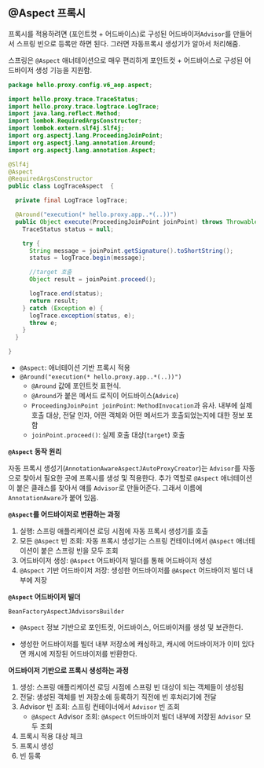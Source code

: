 ## @Aspect 프록시

프록시를 적용하려면 (포인트컷 + 어드바이스)로 구성된 어드바이저`Advisor`를 만들어서 스프링 빈으로 등록만 하면 된다. 그러면 자동프록시 생성기가 알아서 처리해줌.



스프링은 `@Aspect` 애너테이션으로 매우 편리하게 포인트컷 + 어드바이스로 구성된 어드바이저 생성 기능을 지원함.



```java
package hello.proxy.config.v6_aop.aspect;

import hello.proxy.trace.TraceStatus;
import hello.proxy.trace.logtrace.LogTrace;
import java.lang.reflect.Method;
import lombok.RequiredArgsConstructor;
import lombok.extern.slf4j.Slf4j;
import org.aspectj.lang.ProceedingJoinPoint;
import org.aspectj.lang.annotation.Around;
import org.aspectj.lang.annotation.Aspect;

@Slf4j
@Aspect
@RequiredArgsConstructor
public class LogTraceAspect  {

  private final LogTrace logTrace;

  @Around("execution(* hello.proxy.app..*(..))")
  public Object execute(ProceedingJoinPoint joinPoint) throws Throwable {
    TraceStatus status = null;

    try {
      String message = joinPoint.getSignature().toShortString();
      status = logTrace.begin(message);

      //target 호출
      Object result = joinPoint.proceed();

      logTrace.end(status);
      return result;
    } catch (Exception e) {
      logTrace.exception(status, e);
      throw e;
    }
  }

}
```

- `@Aspect`: 애너테이션 기반 프록시 적용
- `@Around("execution(* hello.proxy.app..*(..))")`
  - `@Around` 값에 포인트컷 표현식.
  - `@Around`가 붙은 메서드 로직이 어드바이스(`Advice`)
  - `ProceedingJoinPoint joinPoint`: `MethodInvocation`과 유사. 내부에 실제 호출 대상, 전달 인자, 어떤 객체와 어떤 메서드가 호출되었는지에 대한 정보 포함
  - `joinPoint.proceed()`: 실제 호출 대상(`target`) 호출



**`@Aspect` 동작 원리**

자동 프록시 생성기(`AnnotationAwareAspectJAutoProxyCreator`)는 `Advisor`를 자동으로 찾아서 필요한 곳에 프록시를 생성 및 적용한다. 추가 역할로 `@Aspect` 애너테이션이 붙은 클래스를 찾아서 얘를 `Advisor`로 만들어준다. 그래서 이름에 `AnnotationAware`가 붙어 있음.



**`@Aspect`를 어드바이저로 변환하는 과정**

1. 실행: 스프링 애플리케이션 로딩 시점에 자동 프록시 생성기를 호출
2. 모든 `@Aspect` 빈 조회: 자동 프록시 생성기는 스프링 컨테이너에서 `@Aspect` 애너테이션이 붙은 스프링 빈을 모두 조회
3. 어드바이저 생성: `@Aspect` 어드바이저 빌더를 통해 어드바이저 생성
4. `@Aspect` 기반 어드바이저 저장: 생성한 어드바이저를 `@Aspect` 어드바이저 빌더 내부에 저장



**`@Aspect` 어드바이저 빌더**

`BeanFactoryAspectJAdvisorsBuilder`

- `@Aspect` 정보 기반으로 포인트컷, 어드바이스, 어드바이저를 생성 및 보관한다.

- 생성한 어드바이저를 빌더 내부 저장소에 캐싱하고, 캐시에 어드바이저가 이미 있다면 캐시에 저장된 어드바이저를 반환한다.



**어드바이저 기반으로 프록시 생성하는 과정**

1. 생성: 스프링 애플리케이션 로딩 시점에 스프링 빈 대상이 되는 객체들이 생성됨
2. 전달: 생성된 객체를 빈 저장소에 등록하기 직전에 빈 후처리기에 전달
3. Advisor 빈 조회: 스프링 컨테이너에서 `Advisor` 빈 조회
   - `@Aspect` Advisor 조회: `@Aspect` 어드바이저 빌더 내부에 저장된 `Advisor` 모두 조회
4. 프록시 적용 대상 체크
5. 프록시 생성
6. 빈 등록